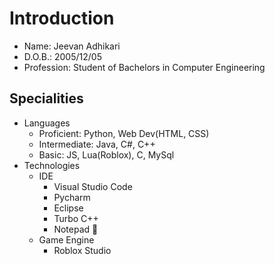 # Introduction
- Name: Jeevan Adhikari
- D.O.B.: 2005/12/05
- Profession: Student of Bachelors in Computer Engineering
## Specialities
- Languages
  - Proficient: Python, Web Dev(HTML, CSS)
  - Intermediate: Java, C#, C++
  - Basic: JS, Lua(Roblox), C, MySql
- Technologies
  - IDE
    - Visual Studio Code
    - Pycharm
    - Eclipse
    - Turbo C++
    - Notepad 🗿
  - Game Engine
    - Roblox Studio

<!---
boyScavedo/boyScavedo is a ✨ special ✨ repository because its `README.md` (this file) appears on your GitHub profile.
You can click the Preview link to take a look at your changes.
--->
